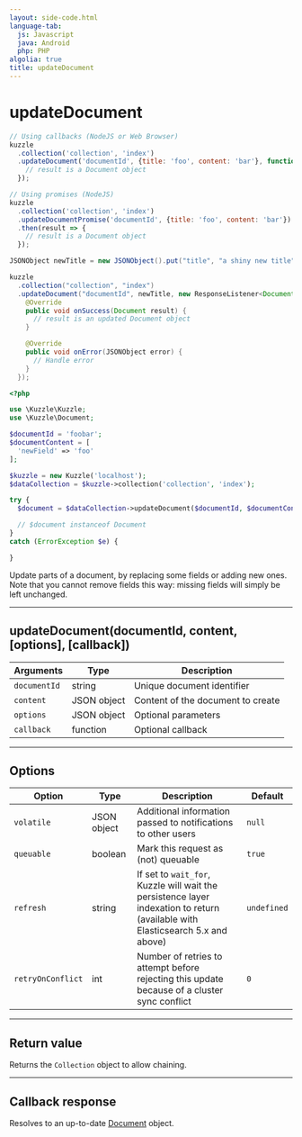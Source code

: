 ```yaml
---
layout: side-code.html
language-tab:
  js: Javascript
  java: Android
  php: PHP
algolia: true
title: updateDocument
---
```


# updateDocument

```js
// Using callbacks (NodeJS or Web Browser)
kuzzle
  .collection('collection', 'index')
  .updateDocument('documentId', {title: 'foo', content: 'bar'}, function (error, result) {
    // result is a Document object
  });

// Using promises (NodeJS)
kuzzle
  .collection('collection', 'index')
  .updateDocumentPromise('documentId', {title: 'foo', content: 'bar'})
  .then(result => {
    // result is a Document object
  });
```

```java
JSONObject newTitle = new JSONObject().put("title", "a shiny new title");

kuzzle
  .collection("collection", "index")
  .updateDocument("documentId", newTitle, new ResponseListener<Document>() {
    @Override
    public void onSuccess(Document result) {
      // result is an updated Document object
    }

    @Override
    public void onError(JSONObject error) {
      // Handle error
    }
  });
```

```php
<?php

use \Kuzzle\Kuzzle;
use \Kuzzle\Document;

$documentId = 'foobar';
$documentContent = [
  'newField' => 'foo'
];

$kuzzle = new Kuzzle('localhost');
$dataCollection = $kuzzle->collection('collection', 'index');

try {
  $document = $dataCollection->updateDocument($documentId, $documentContent);

  // $document instanceof Document
}
catch (ErrorException $e) {

}
```

Update parts of a document, by replacing some fields or adding new ones.  
Note that you cannot remove fields this way: missing fields will simply be left unchanged.

---

## updateDocument(documentId, content, [options], [callback])

| Arguments | Type | Description |
|---------------|---------|----------------------------------------|
| ``documentId`` | string | Unique document identifier |
| ``content`` | JSON object | Content of the document to create |
| ``options`` | JSON object | Optional parameters |
| ``callback`` | function | Optional callback |

---

## Options

| Option | Type | Description | Default |
|---------------|---------|----------------------------------------|---------|
| ``volatile`` | JSON object | Additional information passed to notifications to other users | ``null`` |
| ``queuable`` | boolean | Mark this request as (not) queuable | ``true`` |
| ``refresh`` | string | If set to ``wait_for``, Kuzzle will wait the persistence layer indexation to return (available with Elasticsearch 5.x and above) | ``undefined`` |
| `retryOnConflict` | int | Number of retries to attempt before rejecting this update because of a cluster sync conflict | `0` |

---

## Return value

Returns the `Collection` object to allow chaining.

---

## Callback response

Resolves to an up-to-date [Document](/sdk-reference/document/) object.
